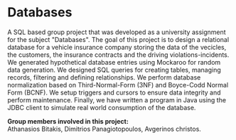# Databases
A SQL based group project that was developed as a university assignment for the subject "Databases". The goal of this project is to design a relational database for a vehicle insurance company storing the data of the vecicles, the customers, the insurance contracts and the driving violations-incidents. We generated hypothetical database entries using Mockaroo for random data generation. We designed SQL queries for creating tables, managing records, filtering and defining relationships. We perform database normalization based on Third-Normal-Form (3NF) and Boyce-Codd Normal Form (BCNF). We setup triggers and cursors to ensure data integrity and perform maintenance. Finally, we have written a program in Java using the JDBC client to simulate real world consumption of the database.

**Group members involved in this project:**<br>
Athanasios Bitakis, Dimitrios Panagiotopoulos, Avgerinos christos.
